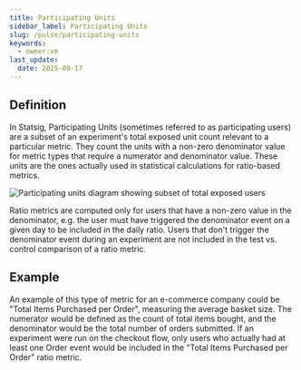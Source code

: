 ```yaml
---
title: Participating Units
sidebar_label: Participating Units
slug: /pulse/participating-units
keywords:
  - owner:vm
last_update:
  date: 2025-09-17
---
```


## Definition

In Statsig, Participating Units (sometimes referred to as participating users) are a subset of an experiment's total exposed unit count relevant to a particular metric. They count the units with a non-zero denominator value for metric types that require a numerator and denominator value. These units are the ones actually used in statistical calculations for ratio-based metrics.

![Participating units diagram showing subset of total exposed users](/img/participating_units.png)

Ratio metrics are computed only for users that have a non-zero value in the denominator, e.g. the user must have triggered the denominator event on a given day to be included in the daily ratio. Users that don't trigger the denominator event during an experiment are not included in the test vs. control comparison of a ratio metric.

## Example

An example of this type of metric for an e-commerce company could be "Total Items Purchased per Order", measuring the average basket size. The numerator would be defined as the count of total items bought, and the denominator would be the total number of orders submitted. If an experiment were run on the checkout flow, only users who actually had at least one Order event would be included in the "Total Items Purchased per Order" ratio metric.
